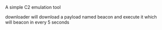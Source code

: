 A simple C2 emulation tool


downloader will download a payload named beacon and execute it which will beacon in every 5 seconds
